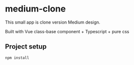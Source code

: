 # medium-clone
This small app is clone version Medium design.

Built with Vue class-base component + Typescript + pure css

## Project setup
```
npm install
```

